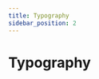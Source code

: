 ```yaml
---
title: Typography
sidebar_position: 2
---
```


# Typography

```SnackPlayer name=@couldy/example

```
